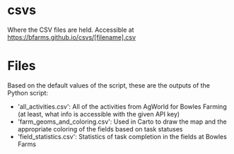 # csvs
Where the CSV files are held. Accessible at https://bfarms.github.io/csvs/[filename].csv

# Files
Based on the default values of the script, these are the outputs of the Python script:
- 'all_activities.csv': All of the activities from AgWorld for Bowles Farming (at least, what info is accessible with the given API key)
- 'farm_geoms_and_coloring.csv': Used in Carto to draw the map and the appropriate coloring of the fields based on task statuses
- 'field_statistics.csv': Statistics of task completion in the fields at Bowles Farms

